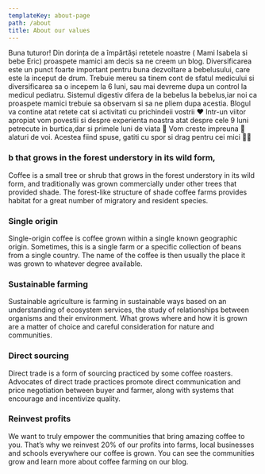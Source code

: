 ```yaml
---
templateKey: about-page
path: /about
title: About our values
---
```

Buna tuturor! Din dorința de a împărtăși retetele noastre ( Mami Isabela si bebe Eric) proaspete mamici am decis sa ne creem un blog. Diversificarea este un punct foarte important pentru buna dezvoltare a bebelusului, care este la inceput de drum. Trebuie mereu sa tinem cont de sfatul medicului si diversificarea sa o incepem la 6 luni, sau mai devreme dupa un control la medicul pediatru. Sistemul digestiv difera de la bebelus la bebelus,iar noi ca proaspete mamici trebuie sa observam si sa ne pliem dupa acestia. Blogul va contine atat retete cat si activitati cu prichindeii vostrii ❤ Intr-un viitor apropiat vom povestii si despre experienta noastra atat despre cele 9 luni petrecute in burtica,dar si primele luni de viata 🥰 Vom creste impreuna 🌈 alaturi de voi. Acestea fiind spuse, gatiti cu spor si drag pentru cei mici 👩‍🍳 


### b that grows in the forest understory in its wild form, 

Coffee is a small tree or shrub that grows in the forest understory in its wild form, and traditionally was grown commercially under other trees that provided shade. The forest-like structure of shade coffee farms provides habitat for a great number of migratory and resident species.

### Single origin

Single-origin coffee is coffee grown within a single known geographic origin. Sometimes, this is a single farm or a specific collection of beans from a single country. The name of the coffee is then usually the place it was grown to whatever degree available.

### Sustainable farming

Sustainable agriculture is farming in sustainable ways based on an understanding of ecosystem services, the study of relationships between organisms and their environment. What grows where and how it is grown are a matter of choice and careful consideration for nature and communities.

### Direct sourcing

Direct trade is a form of sourcing practiced by some coffee roasters. Advocates of direct trade practices promote direct communication and price negotiation between buyer and farmer, along with systems that encourage and incentivize quality.

### Reinvest profits

We want to truly empower the communities that bring amazing coffee to you. That’s why we reinvest 20% of our profits into farms, local businesses and schools everywhere our coffee is grown. You can see the communities grow and learn more about coffee farming on our blog.